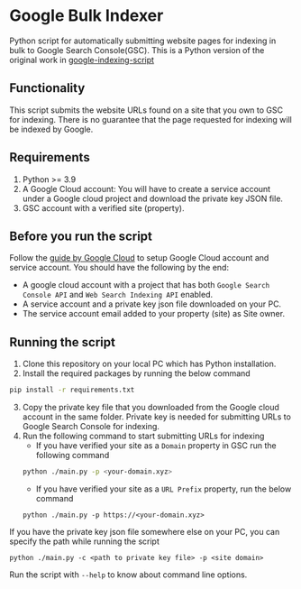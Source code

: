 # Google Bulk Indexer

Python script for automatically submitting website pages for indexing in bulk to Google Search Console(GSC).
This is a Python version of the original work in [google-indexing-script](https://github.com/goenning/google-indexing-script)

## Functionality

This script submits the website URLs found on a site that you own to GSC for indexing. There is no guarantee that the page requested
for indexing will be indexed by Google.

## Requirements

1. Python >= 3.9
2. A Google Cloud account: You will have to create a service account under
   a Google cloud project and download the private key JSON file.
3. GSC account with a verified site (property).

## Before you run the script

Follow the [guide by Google Cloud](https://developers.google.com/search/apis/indexing-api/v3/prereqs) to setup Google Cloud account and service account. You should have the following by the end:

- A google cloud account with a project that has both `Google Search Console API` and `Web Search Indexing API` enabled.
- A service account and a private key json file downloaded on your PC.
- The service account email added to your property (site) as Site owner.

## Running the script

1. Clone this repository on your local PC which has Python installation.
2. Install the required packages by running the below command

```bash
pip install -r requirements.txt
```

3. Copy the private key file that you downloaded from the Google cloud account
   in the same folder. Private key is needed for submitting URLs to Google Search Console for indexing.
4. Run the following command to start submitting URLs for indexing
   - If you have verified your site as a `Domain` property in GSC run the following command
   ```bash
   python ./main.py -p <your-domain.xyz>
   ```
   - If you have verified your site as a `URL Prefix` property, run the below command
   ```
   python ./main.py -p https://<your-domain.xyz>
   ```

If you have the private key json file somewhere else on your PC, you can specify
the path while running the script

```
python ./main.py -c <path to private key file> -p <site domain>
```

Run the script with `--help` to know about command line options.
